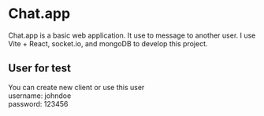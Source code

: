 # Chat.app

Chat.app is a basic web application. It use to message to another user. I use Vite + React, socket.io, and mongoDB to develop this project.

## User for test

You can create new client or use this user \
username: johndoe\
password: 123456
